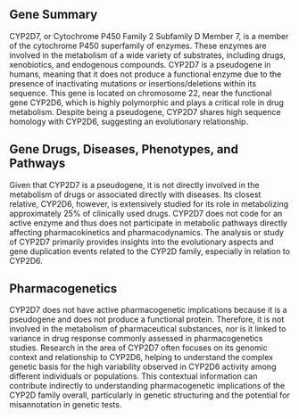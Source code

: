 ## Gene Summary
CYP2D7, or Cytochrome P450 Family 2 Subfamily D Member 7, is a member of the cytochrome P450 superfamily of enzymes. These enzymes are involved in the metabolism of a wide variety of substrates, including drugs, xenobiotics, and endogenous compounds. CYP2D7 is a pseudogene in humans, meaning that it does not produce a functional enzyme due to the presence of inactivating mutations or insertions/deletions within its sequence. This gene is located on chromosome 22, near the functional gene CYP2D6, which is highly polymorphic and plays a critical role in drug metabolism. Despite being a pseudogene, CYP2D7 shares high sequence homology with CYP2D6, suggesting an evolutionary relationship.

## Gene Drugs, Diseases, Phenotypes, and Pathways
Given that CYP2D7 is a pseudogene, it is not directly involved in the metabolism of drugs or associated directly with diseases. Its closest relative, CYP2D6, however, is extensively studied for its role in metabolizing approximately 25% of clinically used drugs. CYP2D7 does not code for an active enzyme and thus does not participate in metabolic pathways directly affecting pharmacokinetics and pharmacodynamics. The analysis or study of CYP2D7 primarily provides insights into the evolutionary aspects and gene duplication events related to the CYP2D family, especially in relation to CYP2D6.

## Pharmacogenetics
CYP2D7 does not have active pharmacogenetic implications because it is a pseudogene and does not produce a functional protein. Therefore, it is not involved in the metabolism of pharmaceutical substances, nor is it linked to variance in drug response commonly assessed in pharmacogenetics studies. Research in the area of CYP2D7 often focuses on its genomic context and relationship to CYP2D6, helping to understand the complex genetic basis for the high variability observed in CYP2D6 activity among different individuals or populations. This contextual information can contribute indirectly to understanding pharmacogenetic implications of the CYP2D family overall, particularly in genetic structuring and the potential for misannotation in genetic tests.
